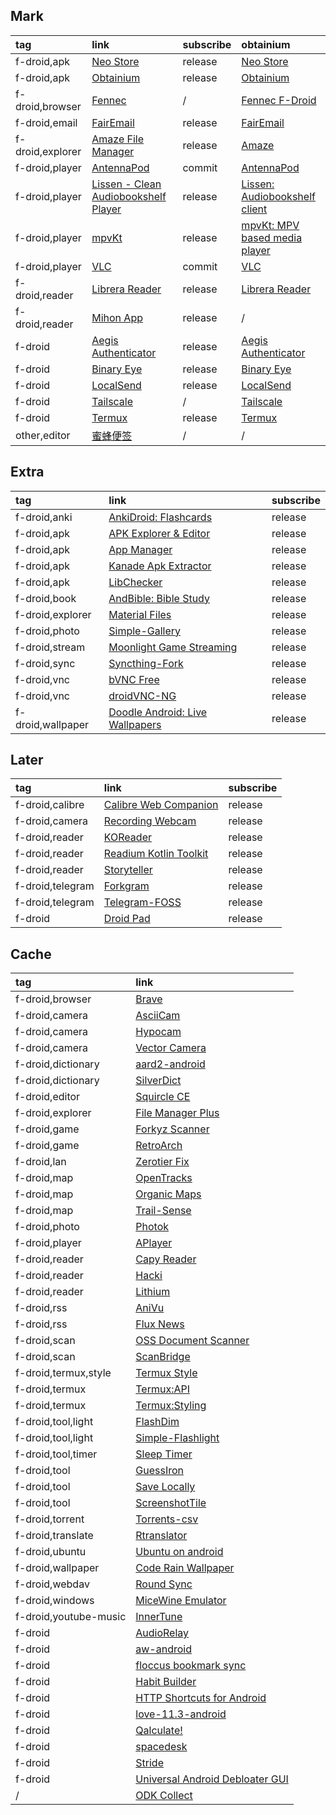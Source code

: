 ## Mark

|tag|link|subscribe|obtainium|
|:-|:-|:-|:-|
|f-droid,apk|[Neo Store](https://github.com/NeoApplications/Neo-Store)|release|[Neo Store](https://f-droid.org/en/packages/com.machiav3lli.fdroid/)|
|f-droid,apk|[Obtainium](https://github.com/ImranR98/Obtainium)|release|[Obtainium](https://f-droid.org/en/packages/dev.imranr.obtainium.fdroid)|
|f-droid,browser|[Fennec](https://gitlab.com/relan/fennecbuild)|/|[Fennec F-Droid](https://f-droid.org/en/packages/org.mozilla.fennec_fdroid/)|
|f-droid,email|[FairEmail](https://github.com/M66B/FairEmail)|release|[FairEmail](https://f-droid.org/en/packages/eu.faircode.email)|
|f-droid,explorer|[Amaze File Manager](https://github.com/TeamAmaze/AmazeFileManager)|release|[Amaze](https://f-droid.org/en/packages/com.amaze.filemanager/)|
|f-droid,player|[AntennaPod](https://github.com/AntennaPod/AntennaPod)|commit|[AntennaPod](https://f-droid.org/en/packages/de.danoeh.antennapod/)|
|f-droid,player|[Lissen - Clean Audiobookshelf Player](https://github.com/GrakovNe/lissen-android)|release|[Lissen: Audiobookshelf client](https://f-droid.org/en/packages/org.grakovne.lissen/)|
|f-droid,player|[mpvKt](https://github.com/abdallahmehiz/mpvKt)|release|[mpvKt: MPV based media player](https://f-droid.org/en/packages/live.mehiz.mpvkt/)|
|f-droid,player|[VLC](https://github.com/videolan/vlc-android)|commit|[VLC](https://f-droid.org/en/packages/org.videolan.vlc/)|
|f-droid,reader|[Librera Reader](https://github.com/foobnix/LibreraReader)|release|[Librera Reader](https://f-droid.org/en/packages/com.foobnix.pro.pdf.reader/)|
|f-droid,reader|[Mihon App](https://github.com/mihonapp/mihon)|release|/|
|f-droid|[Aegis Authenticator](https://github.com/beemdevelopment/Aegis)|release|[Aegis Authenticator](https://f-droid.org/en/packages/com.beemdevelopment.aegis/)|
|f-droid|[Binary Eye](https://github.com/markusfisch/BinaryEye)|release|[Binary Eye](https://f-droid.org/en/packages/de.markusfisch.android.binaryeye)|
|f-droid|[LocalSend](https://github.com/localsend/localsend)|release|[LocalSend](https://f-droid.org/en/packages/org.localsend.localsend_app)|
|f-droid|[Tailscale](https://github.com/tailscale/tailscale)|/|[Tailscale](https://f-droid.org/en/packages/com.tailscale.ipn/)
|f-droid|[Termux](https://github.com/termux/termux-app)|release|[Termux](https://f-droid.org/en/packages/com.termux/)|
|other,editor|[蜜蜂便签](https://mp.weixin.qq.com/s/6v_1CnkOGsUgGaRIiXKFIg)|/|/|

## Extra

|tag|link|subscribe|
|:-|:-|:-|
|f-droid,anki|[AnkiDroid: Flashcards](https://github.com/ankidroid/Anki-Android)|release|
|f-droid,apk|[APK Explorer & Editor](https://github.com/apk-editor/APK-Explorer-Editor)|release|
|f-droid,apk|[App Manager](https://github.com/MuntashirAkon/AppManager)|release|
|f-droid,apk|[Kanade Apk Extractor](https://github.com/alexrintt/kanade)|release|
|f-droid,apk|[LibChecker](https://github.com/LibChecker/LibChecker)|release|
|f-droid,book|[AndBible: Bible Study](https://github.com/AndBible/and-bible)|release|
|f-droid,explorer|[Material Files](https://github.com/zhanghai/MaterialFiles)|release|
|f-droid,photo|[Simple-Gallery](https://github.com/SimpleMobileTools/Simple-Gallery)|release|
|f-droid,stream|[Moonlight Game Streaming](https://github.com/moonlight-stream/moonlight-android)|release|
|f-droid,sync|[Syncthing-Fork](https://github.com/Catfriend1/syncthing-android)|release|
|f-droid,vnc|[bVNC Free](https://github.com/iiordanov/remote-desktop-clients)|release|
|f-droid,vnc|[droidVNC-NG](https://github.com/bk138/droidVNC-NG)|release|
|f-droid,wallpaper|[Doodle Android: Live Wallpapers](https://github.com/patzly/doodle-android)|release|

## Later

|tag|link|subscribe|
|:-|:-|:-|
|f-droid,calibre|[Calibre Web Companion](https://github.com/doen1el/calibre-web-companion)|release|
|f-droid,camera|[Recording Webcam](https://github.com/TV-Box-Support/Recording-Webcam)|release|
|f-droid,reader|[KOReader](https://github.com/koreader/koreader)|release|
|f-droid,reader|[Readium Kotlin Toolkit](https://github.com/readium/kotlin-toolkit)|release|
|f-droid,reader|[Storyteller](https://gitlab.com/smoores/storyteller)|release|
|f-droid,telegram|[Forkgram](https://github.com/Forkgram/TelegramAndroid)|release|
|f-droid,telegram|[Telegram-FOSS](https://github.com/Telegram-FOSS-Team/Telegram-FOSS)|release|
|f-droid|[Droid Pad](https://github.com/umer0586/DroidPad)|release|

## Cache

|tag|link|
|:-|:-|
|f-droid,browser|[Brave](https://github.com/brave/brave-browser)|
|f-droid,camera|[AsciiCam](https://github.com/dozingcat/AsciiCam)|
|f-droid,camera|[Hypocam](https://www.hypocam.com/index.php/app/)|
|f-droid,camera|[Vector Camera](https://github.com/dozingcat/VectorCamera)|
|f-droid,dictionary|[aard2-android](https://github.com/itkach/aard2-android)|
|f-droid,dictionary|[SilverDict](https://github.com/Crissium/SilverDict-mobile)|
|f-droid,editor|[Squircle CE](https://github.com/massivemadness/Squircle-CE)|
|f-droid,explorer|[File Manager Plus](https://alphainventor.com/file-manager-plus)|
|f-droid,game|[Forkyz Scanner](https://gitlab.com/Hague/forkyzscanner)|
|f-droid,game|[RetroArch](https://github.com/libretro/RetroArch)|
|f-droid,lan|[Zerotier Fix](https://github.com/kaaass/ZerotierFix)|
|f-droid,map|[OpenTracks](https://opentracksapp.com/)|
|f-droid,map|[Organic Maps](https://organicmaps.app/)|
|f-droid,map|[Trail-Sense](https://github.com/kylecorry31/Trail-Sense)|
|f-droid,photo|[Photok](https://github.com/leonlatsch/Photok)|
|f-droid,player|[APlayer](https://github.com/rRemix/APlayer)|
|f-droid,reader|[Capy Reader](https://github.com/jocmp/capyreader)|
|f-droid,reader|[Hacki](https://github.com/Livinglist/Hacki)|
|f-droid,reader|[Lithium](https://github.com/pgaskin/lithiumpatch)|
|f-droid,rss|[AniVu](https://github.com/SkyD666/AniVu)|
|f-droid,rss|[Flux News](https://github.com/KevinCFechtel/FluxNews)|
|f-droid,scan|[OSS Document Scanner](https://github.com/Akylas/OSS-DocumentScanner)|
|f-droid,scan|[ScanBridge](https://github.com/Chrisimx/ScanBridge)|releas
|f-droid,termux,style|[Termux Style](https://github.com/adi1090x/termux-style)|
|f-droid,termux|[Termux:API](https://github.com/termux/termux-api)|
|f-droid,termux|[Termux:Styling](https://github.com/termux/termux-styling)|
|f-droid,tool,light|[FlashDim](https://github.com/cyb3rko/flashdim)|
|f-droid,tool,light|[Simple-Flashlight](https://github.com/SimpleMobileTools/Simple-Flashlight)|
|f-droid,tool,timer|[Sleep Timer](https://github.com/SimonMarquis/SleepTimer)|
|f-droid,tool|[GuessIron](https://github.com/mobeil1/GuessIron)|
|f-droid,tool|[Save Locally](https://github.com/MateusRodCosta/Share2Storage)|
|f-droid,tool|[ScreenshotTile](https://github.com/cvzi/ScreenshotTile)|
|f-droid,torrent|[Torrents-csv](https://git.torrents-csv.com/heretic/torrents-csv-android)|
|f-droid,translate|[Rtranslator](https://github.com/niedev/RTranslator)|
|f-droid,ubuntu|[Ubuntu on android](https://github.com/RandomCoderOrg/ubuntu-on-android)|
|f-droid,wallpaper|[Code Rain Wallpaper](https://gitlab.com/_zagura/code-rain-wallpaper)|
|f-droid,webdav|[Round Sync](https://github.com/newhinton/Round-Sync)|
|f-droid,windows|[MiceWine Emulator](https://github.com/KreitinnSoftware/MiceWine-Application)|
|f-droid,youtube-music|[InnerTune](https://github.com/z-huang/InnerTune)|
|f-droid|[AudioRelay](https://audiorelay.netdownloads)|
|f-droid|[aw-android](https://github.com/ActivityWatch/aw-android)|
|f-droid|[floccus bookmark sync](https://github.com/floccusaddon/floccus)|
|f-droid|[Habit Builder](https://github.com/ofalvai/HabitBuilder)|
|f-droid|[HTTP Shortcuts for Android](https://github.com/Waboodoo/HTTP-Shortcuts)|
|f-droid|[love-11.3-android](https://github.com/love2d/lovereleases)|
|f-droid|[Qalculate!](https://f-droid.org/packages/com.jherkenhoff.qalculate)|
|f-droid|[spacedesk](https://www.spacedesk.net)|
|f-droid|[Stride](https://github.com/stride-tasks/stride)|
|f-droid|[Universal Android Debloater GUI](https://github.com/0x192/universal-android-debloater)|
|/|[ODK Collect](https://github.com/getodk/collect)|
